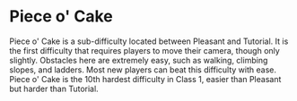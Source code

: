 # Piece o' Cake

Piece o' Cake is a sub-difficulty located between Pleasant and Tutorial. It is the first difficulty that requires players to move their camera, though only slightly. Obstacles here are extremely easy, such as walking, climbing slopes, and ladders. Most new players can beat this difficulty with ease. Piece o' Cake is the 10th hardest difficulty in Class 1, easier than Pleasant but harder than Tutorial.
